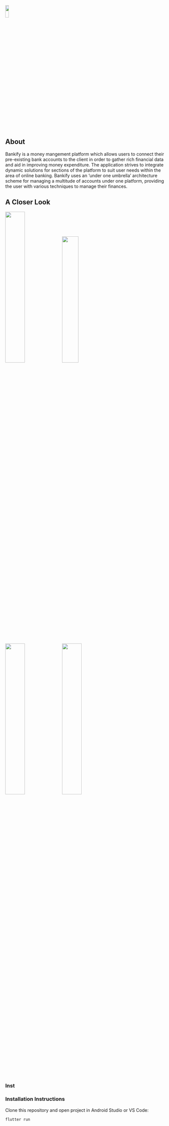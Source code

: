 <img width="15%" height="10%" src="https://i.imgur.com/qWiUbOc.png">
<h2>About</h2>
<p>Bankify is a money mangement platform which allows users to connect their pre-existing bank accounts to the client in order to gather rich financial data and aid in improving money expenditure. The application strives to integrate dynamic solutions for sections of the platform to suit user needs within the area of online banking. Bankify uses an ‘under one umbrella’ architecture scheme for managing a multitude of accounts under one platform, providing the user with various techniques to manage their finances.</p>
<h2>A Closer Look</h2>
<div class="row">
<img  width="35%" height="35%" src="https://i.imgur.com/niN5Ryb.png">
<img  width="32%" height="32%" src="https://i.imgur.com/LuoObLE.png">
</div>
<div class="row">
<img  width="35%" height="35%" src="https://i.imgur.com/WXXoViN.png">
<img  width="35%" height="35%" src="https://i.imgur.com/EVWWpPn.png">
</div>
<h3>Inst
<h3>Installation Instructions</h3>
<p>Clone this repository and open project in Android Studio or VS Code:</p>
<pre><code>flutter run</code></pre>
